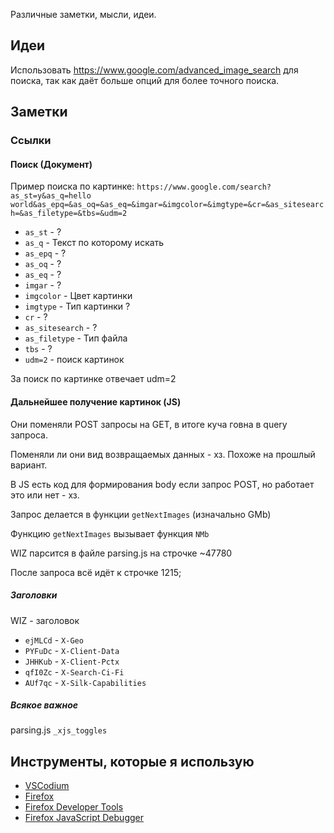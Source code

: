 Различные заметки, мысли, идеи.

## Идеи

Использовать https://www.google.com/advanced_image_search для поиска, так как даёт больше опций для более точного поиска.

## Заметки

### Ссылки

#### Поиск (Документ)

Пример поиска по картинке: `https://www.google.com/search?as_st=y&as_q=hello world&as_epq=&as_oq=&as_eq=&imgar=&imgcolor=&imgtype=&cr=&as_sitesearch=&as_filetype=&tbs=&udm=2`

- `as_st` - ?
- `as_q` - Текст по которому искать
- `as_epq` - ?
- `as_oq` - ?
- `as_eq` - ?
- `imgar` - ?
- `imgcolor` - Цвет картинки
- `imgtype` - Тип картинки ?
- `cr` - ?
- `as_sitesearch` - ?
- `as_filetype` - Тип файла
- `tbs` - ?
- `udm=2` - поиск картинок

За поиск по картинке отвечает udm=2

#### Дальнейшее получение картинок (JS)

Они поменяли POST запросы на GET, в итоге куча говна в query запроса.

Поменяли ли они вид возвращаемых данных - хз. Похоже на прошлый вариант.

В JS есть код для формирования body если запрос POST, но работает это или нет - хз.

Запрос делается в функции `getNextImages` (изначально GMb)

Функцию `getNextImages` вызывает функция `NMb`

WIZ парсится в файле parsing.js на строчке ~47780

После запроса всё идёт к строчке 1215;

##### Заголовки

WIZ - заголовок

- `ejMLCd` - `X-Geo`
- `PYFuDc` - `X-Client-Data`
- `JHHKub` - `X-Client-Pctx`
- `qfI0Zc` - `X-Search-Ci-Fi`
- `AUf7qc` - `X-Silk-Capabilities`

##### Всякое важное

parsing.js `_xjs_toggles`

## Инструменты, которые я использую

- [VSCodium](https://vscodium.com/)
- [Firefox](https://www.mozilla.org/ru/firefox/new/)
- [Firefox Developer Tools](https://firefox-source-docs.mozilla.org/devtools-user/)
- [Firefox JavaScript Debugger](https://firefox-source-docs.mozilla.org/devtools-user/debugger/)
